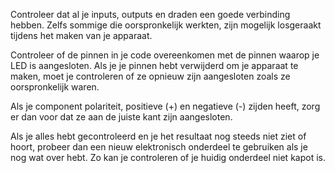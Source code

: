 Controleer dat al je inputs, outputs en draden een goede verbinding hebben. Zelfs sommige die oorspronkelijk werkten, zijn mogelijk losgeraakt tijdens het maken van je apparaat.

Controleer of de pinnen in je code overeenkomen met de pinnen waarop je LED is aangesloten. Als je je pinnen hebt verwijderd om je apparaat te maken, moet je controleren of ze opnieuw zijn aangesloten zoals ze oorspronkelijk waren.

Als je component polariteit, positieve (+) en negatieve (-) zijden heeft, zorg er dan voor dat ze aan de juiste kant zijn aangesloten.

Als je alles hebt gecontroleerd en je het resultaat nog steeds niet ziet of hoort, probeer dan een nieuw elektronisch onderdeel te gebruiken als je nog wat over hebt. Zo kan je controleren of je huidig onderdeel niet kapot is.
